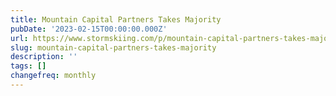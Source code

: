 ```yaml
---
title: Mountain Capital Partners Takes Majority
pubDate: '2023-02-15T00:00:00.000Z'
url: https://www.stormskiing.com/p/mountain-capital-partners-takes-majority
slug: mountain-capital-partners-takes-majority
description: ''
tags: []
changefreq: monthly
---
```


<!-- Add post content below -->
